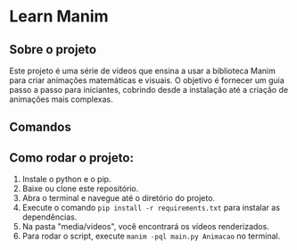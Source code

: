 # Learn Manim

## Sobre o projeto

Este projeto é uma série de vídeos que ensina a usar a biblioteca Manim para criar animações matemáticas e visuais. O objetivo é fornecer um guia passo a passo para iniciantes, cobrindo desde a instalação até a criação de animações mais complexas.

## Comandos


## Como rodar o projeto: 

1. Instale o python e o pip.
2. Baixe ou clone este repositório.
3. Abra o terminal e navegue até o diretório do projeto.
4. Execute o comando `pip install -r requirements.txt` para instalar as dependências.
5. Na pasta "media/videos", você encontrará os vídeos renderizados.
6. Para rodar o script, execute `manim -pql main.py Animacao` no terminal.
